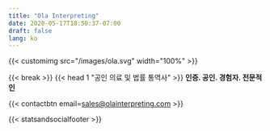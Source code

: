 ```yaml
---
title: "Ola Interpreting"
date: 2020-05-17T18:50:37-07:00
draft: false
lang: ko
---
```


{{< customimg src="/images/ola.svg" width="100%" >}}

{{< break >}}
{{< head 1 "공인 의료 및 법률 통역사" >}}
**인증. 공인. 경험자. 전문적인**

{{< contactbtn email=sales@olainterpreting.com >}}

{{< statsandsocialfooter >}}
